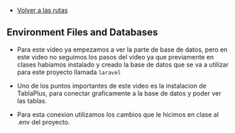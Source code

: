 - [Volver a las rutas](/Readme.md)

## Environment Files and Databases


- Para este video ya empezamos a ver la parte de base de datos, pero en este video no seguimos los pasos del video ya que previamente en clases habiamos instalado y creado la base de datos que se va a utilizar para este proyecto llamada `laravel`

- Uno de los puntos importantes de este video es la instalacion de TablaPlus, para conectar graficamente a la base de datos y poder ver las tablas.

- Para esta conexion utilizamos los cambios que le hicimos en clase al .env del proyecto.